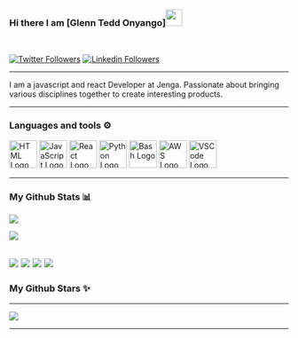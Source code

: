 ### Hi there I am [Glenn Tedd Onyango]<img src="https://raw.githubusercontent.com/MartinHeinz/MartinHeinz/master/wave.gif" width="30px">
<br/>


[![Twitter Followers](https://img.shields.io/badge/Twitter-blue?style=social&logo=twitter)](https://twitter.com/legendary_tedd)
[![Linkedin Followers](https://img.shields.io/badge/LinkedIn-blue?style=social&logo=linkedin)](https://www.linkedin.com/in/glenn-onyango-50077a178/)

---

I am a javascript and react Developer at Jenga. Passionate about bringing various disciplines together to create interesting products. 

---

### Languages and tools ⚙️
<!-- For more icons please follow  https://github.com/MikeCodesDotNET/ColoredBadges -->
<p>
<img src="https://www.svgrepo.com/show/303205/html-5-logo.svg" alt="HTML Logo" width="50" height="50"/> <img src="https://cdn.worldvectorlogo.com/logos/logo-javascript.svg" alt="JavaScript Logo" width="50" height="50"/> <img src="https://cdn.worldvectorlogo.com/logos/react-2.svg" alt="React Logo" width="50" height="50"/> <img src="https://cdn.worldvectorlogo.com/logos/python-5.svg" alt="Python Logo" width="50" height="50"/> <img src="https://cdn.worldvectorlogo.com/logos/bash-1.svg" alt="Bash Logo" width="50" height="50"/> <img src="https://cdn.worldvectorlogo.com/logos/aws-2.svg" alt="AWS Logo" width="50" height="50"/> <img src="https://cdn.worldvectorlogo.com/logos/visual-studio-code-1.svg" alt="VSCode Logo" width="50" height="50"/> 
</p>

---



### My Github Stats 📊

[![](http://github-profile-summary-cards.vercel.app/api/cards/profile-details?username=GlennOnyango&theme=dracula)](https://github.com/GlennOnyango/github-profile-summary-cards)

[![](https://github-readme-stats.vercel.app/api/?username=GlennOnyango&show_icons=true&theme=dracula&hide_border=true)](https://github.com/GlennOnyango/github-profile-summary-cards)

[![](http://github-profile-summary-cards.vercel.app/api/cards/repos-per-language?username=GlennOnyango&theme=dracula)](https://github.com/GlennOnyango/github-profile-summary-cards) [![](http://github-profile-summary-cards.vercel.app/api/cards/most-commit-language?username=GlennOnyango&theme=dracula)](https://github.com/GlennOnyango/github-profile-summary-cards)
[![](http://github-profile-summary-cards.vercel.app/api/cards/stats?username=GlennOnyango&theme=dracula)](https://github.com/GlennOnyango/github-profile-summary-cards) [![](http://github-profile-summary-cards.vercel.app/api/cards/productive-time?username=GlennOnyango&theme=dracula&utcOffset=8)](https://github.com/GlennOnyango/github-profile-summary-cards)
---

### My Github Stars ✨


---

![](https://github-profile-trophy.vercel.app/?username=GlennOnyango&show_icons=true&theme=dracula&hide_border=true)

---

<!--END_SECTION:activity-->

<br/>

